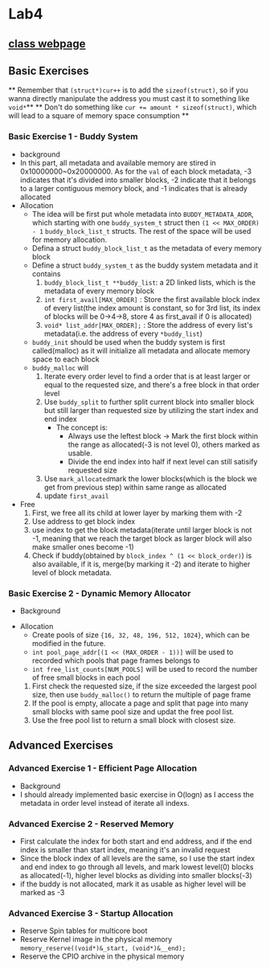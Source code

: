 # Lab4
[class webpage](https://nycu-caslab.github.io/OSC2024/labs/lab4.html)
---
## Basic Exercises
** Remember that ```(struct*)cur++``` is to add the ```sizeof(struct)```, so if you wanna directly manipulate the address you must cast it to something like ```void*```**
** Don't do something like ```cur += amount * sizeof(struct)```, which will lead to a square of memory space consumption ** 
### Basic Exercise 1 - Buddy System
+ background
+ In this part, all metadata and available memory are stired in 0x10000000~0x20000000. As for the ```val``` of each block metadata, -3 indicates that it's divided into smaller blocks, -2 indicate that it belongs to a larger contiguous memory block, and -1 indicates that is already allocated
+ Allocation
    + The idea will be first put whole metadata into ```BUDDY_METADATA_ADDR```, which starting with one ```buddy_system_t``` struct then ```(1 << MAX_ORDER) - 1``` ```buddy_block_list_t``` structs. The rest of the space will be used for memory allocation.
    + Defina a struct ```buddy_block_list_t``` as the metadata of every memory block
    + Define a struct ```buddy_system_t``` as the buddy system metadata and it contains
        1. ```buddy_block_list_t **buddy_list```: a 2D linked lists, which is the metadata of every memory block
        2. ```int first_avail[MAX_ORDER]```     : Store the first available block index of every list(the index amount is constant, so for 3rd list, its index of blocks will be 0->4->8, store 4 as first_avail if 0 is allocated)
        3. ```void* list_addr[MAX_ORDER];```    : Store the address of every list's metadata(i.e. the address of every ```*buddy_list```)
    + ```buddy_init``` should be used when the buddy system is first called(malloc) as it will initialize all metadata and allocate memory space to each block
    + ```buddy_malloc``` will
        1. Iterate every order level to find a order that is at least larger or equal to the requested size, and there's a free block in that order level
        2. Use ```buddy_split``` to further split current block into smaller block but still larger than requested size by utilizing the start index and end index 
            - The concept is:
                - Always use the leftest block -> Mark the first block within the range as allocated(-3 is not level 0), others marked as usable.
                - Divide the end index into half if next level can still satisify requested size
        3. Use ```mark_allocated```mark the lower blocks(which is the block we get from previous step) within same range as allocated
        4. update ```first_avail```
+ Free
    1. First, we free all its child at lower layer by marking them with -2
    2. Use address to get block index
    3. use index to get the block metadata(iterate until larger block is not -1, meaning that we reach the target block as larger block will also make smaller ones become -1)
    4. Check if buddy(obtained by ```block_index ^ (1 << block_order)```) is also available, if it is, merge(by marking it -2) and iterate to higher level of block metadata.
### Basic Exercise 2 - Dynamic Memory Allocator 
+ Background
- Allocation
    - Create pools of size ```{16, 32, 48, 196, 512, 1024}```, which can be modified in the future.
    - ```int pool_page_addr[(1 << (MAX_ORDER - 1))]``` will be used to recorded which pools that page frames belongs to
    - ```int free_list_counts[NUM_POOLS]``` will be used to record the number of free small blocks in each pool
    1. First check the requested size, if the size exceeded the largest pool size, then use ```buddy_malloc()``` to return the multiple of page frame
    2. If the pool is empty, allocate a page and split that page into many small blocks with same pool size and updat the free pool list.
    3. Use the free pool list to return a small block with closest size.

## Advanced Exercises
### Advanced Exercise 1 - Efficient Page Allocation
+ Background
+ I should already implemented basic exercise in O(logn) as I access the metadata in order level instead of iterate all indexs.


### Advanced Exercise 2 - Reserved Memory 
+ First calculate the index for both start and end address, and if the end index is smaller than start index, meaning it's an invalid request
+ Since the block index of all levels are the same, so I use the start index and end index to go through all levels, and mark lowest level(0) blocks as allocated(-1), higher level blocks as dividing into smaller blocks(-3)
+ if the buddy is not allocated, mark it as usable as higher level will be marked as -3

### Advanced Exercise 3 - Startup Allocation
+ Reserve Spin tables for multicore boot 
+ Reserve Kernel image in the physical memory ```memory_reserve((void*)&_start, (void*)&__end);```
+ Reserve the CPIO archive in the physical memory